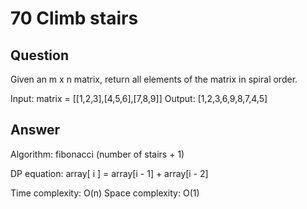 # 70 Climb stairs

## Question

Given an m x n matrix, return all elements of the matrix in spiral order.

Input: matrix = [[1,2,3],[4,5,6],[7,8,9]]
Output: [1,2,3,6,9,8,7,4,5]

## Answer

Algorithm: fibonacci (number of stairs + 1)

DP equation: array[ i ] = array[i - 1] + array[i - 2]

Time complexity: O(n)
Space complexity: O(1)